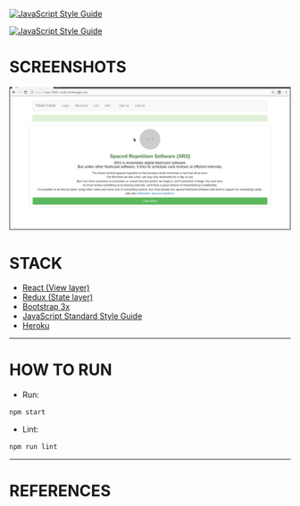 [![JavaScript Style Guide](https://cdn.rawgit.com/standard/standard/master/badge.svg)](https://github.com/standard/standard)

[![JavaScript Style Guide](https://img.shields.io/badge/code_style-standard-brightgreen.svg)](https://standardjs.com)

# SCREENSHOTS

![Overview](https://raw.githubusercontent.com/nguyentrucxinh/react-flash-cards/master/screenshots/overview.gif)

# STACK

- [React (View layer)](https://reactjs.org/)
- [Redux (State layer)](https://redux.js.org/)
- [Bootstrap 3x](https://getbootstrap.com/)
- [JavaScript Standard Style Guide](https://standardjs.com/)
- [Heroku](https://www.heroku.com/)

---
# HOW TO RUN

- Run:
```bash
npm start
```

- Lint:
```bash
npm run lint
```

---
# REFERENCES
